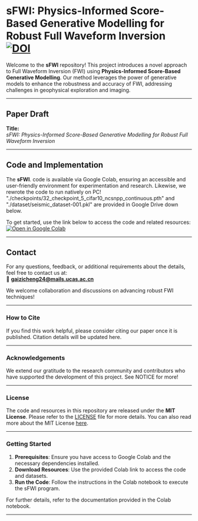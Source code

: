 # **sFWI: Physics-Informed Score-Based Generative Modelling for Robust Full Waveform Inversion** [![DOI](https://zenodo.org/badge/884140754.svg)](https://doi.org/10.5281/zenodo.15167615)

Welcome to the **sFWI** repository! This project introduces a novel approach to Full Waveform Inversion (FWI) using **Physics-Informed Score-Based Generative Modelling**. Our method leverages the power of generative models to enhance the robustness and accuracy of FWI, addressing challenges in geophysical exploration and imaging.

---

## **Paper Draft**
**Title:**  
*sFWI: Physics-Informed Score-Based Generative Modelling for Robust Full Waveform Inversion*

---

## **Code and Implementation**
The **sFWI**. code is available via Google Colab, ensuring an accessible and user-friendly environment for experimentation and research. Likewise, we rewrote the code to run natively on PC! "./checkpoints/32_checkpoint_5_cifar10_ncsnpp_continuous.pth" and "./dataset/seismic_dataset-001.pkl" are provided in Google Drive down below.

To get started, use the link below to access the code and related resources:  
[![Open in Google Colab](https://colab.research.google.com/assets/colab-badge.svg)](https://drive.google.com/drive/folders/179iySwfYDSeubwMTJoDpTZ6A_W02vZXx?usp=sharing)

---

## **Contact**
For any questions, feedback, or additional requirements about the details, feel free to contact us at:  
📧 **gaizicheng24@mails.ucas.ac.cn**

We welcome collaboration and discussions on advancing robust FWI techniques!

---

### **How to Cite**
If you find this work helpful, please consider citing our paper once it is published. Citation details will be updated here.

---

### **Acknowledgements**
We extend our gratitude to the research community and contributors who have supported the development of this project. See NOTICE for more!

---

### License
The code and resources in this repository are released under the **MIT License**. Please refer to the [LICENSE](LICENSE) file for more details. You can also read more about the MIT License [here](https://opensource.org/licenses/MIT).

---

### **Getting Started**
1. **Prerequisites**: Ensure you have access to Google Colab and the necessary dependencies installed.  
2. **Download Resources**: Use the provided Colab link to access the code and datasets.  
3. **Run the Code**: Follow the instructions in the Colab notebook to execute the sFWI program.  

For further details, refer to the documentation provided in the Colab notebook.

---

